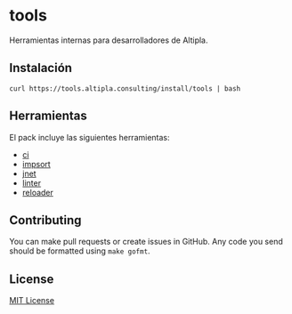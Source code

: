
# tools

Herramientas internas para desarrolladores de Altipla.


## Instalación

```shell
curl https://tools.altipla.consulting/install/tools | bash
```

## Herramientas

El pack incluye las siguientes herramientas:

- [ci](./cmd/ci)
- [impsort](./cmd/impsort)
- [jnet](./cmd/jnet)
- [linter](./cmd/linter)
- [reloader](./cmd/reloader)


## Contributing

You can make pull requests or create issues in GitHub. Any code you send should be formatted using `make gofmt`.


## License

[MIT License](LICENSE)
